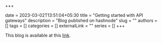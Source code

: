 +++ 

date = 2023-03-02T13:51:04+05:30
title = "Getting started with API gateways"
description = "Blog published on hashnode"
slug = ""
authors = []
tags = []
categories = []
externalLink = ""
series = []
+++

This blog is available at this [link](https://mohamedfawas.hashnode.dev/getting-started-with-api-gateways). 
